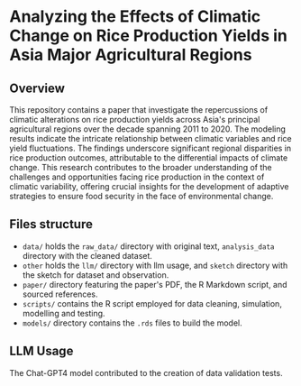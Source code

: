 # Analyzing the Effects of Climatic Change on Rice Production Yields in Asia Major Agricultural Regions

## Overview

This repository contains a paper that investigate the repercussions of climatic alterations on rice production yields across Asia's principal agricultural regions over the decade spanning 2011 to 2020. The modeling results indicate the intricate relationship between climatic variables and rice yield fluctuations. The findings underscore significant regional disparities in rice production outcomes, attributable to the differential impacts of climate change. This research contributes to the broader understanding of the challenges and opportunities facing rice production in the context of climatic variability, offering crucial insights for the development of adaptive strategies to ensure food security in the face of environmental change.
## Files structure

-   `data/` holds the `raw_data/` directory with original text, `analysis_data` directory with the cleaned dataset.
-   `other` holds the `llm/` directory with llm usage, and `sketch` directory with the sketch for dataset and observation.
-   `paper/` directory featuring the paper's PDF, the R Markdown script, and sourced references.
-   `scripts/` contains the R script employed for data cleaning, simulation, modelling and testing.
-   `models/` directory contains the `.rds` files to build the model.

## LLM Usage

The Chat-GPT4 model contributed to the creation of data validation tests.
